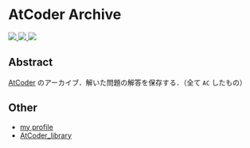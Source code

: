# AtCoder Archive

<p align=left>
<a href="#">
<img src="https://img.shields.io/github/languages/code-size/Okabe-Junya/AtCoder_Archive">
</a>
<a href="#">
<img src="https://img.shields.io/maintenance/yes/2022">
</a>
<a href="#">
<img src="https://img.shields.io/github/last-commit/Okabe-Junya/AtCoder_Archive">
</a>
</p>

## Abstract

 [AtCoder](https://atcoder.jp/home) のアーカイブ．解いた問題の解答を保存する．（全て `AC` したもの）

## Other

- [my profile](https://atcoder.jp/users/JunyaOkabe)
- [AtCoder_library](https://github.com/Okabe-Junya/AtCoder_library)
